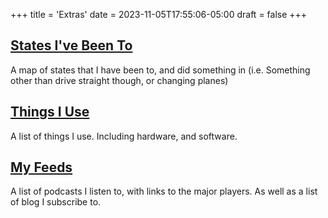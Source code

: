 +++
title = 'Extras'
date = 2023-11-05T17:55:06-05:00
draft = false
+++

## [States I've Been To](/states)

A map of states that I have been to, and did something in (i.e. Something other than drive straight though, or changing planes)

## [Things I Use](/things-i-use)

A list of things I use. Including hardware, and software.

## [My Feeds](/my-feeds)

A list of podcasts I listen to, with links to the major players. As well as a list of blog I subscribe to.